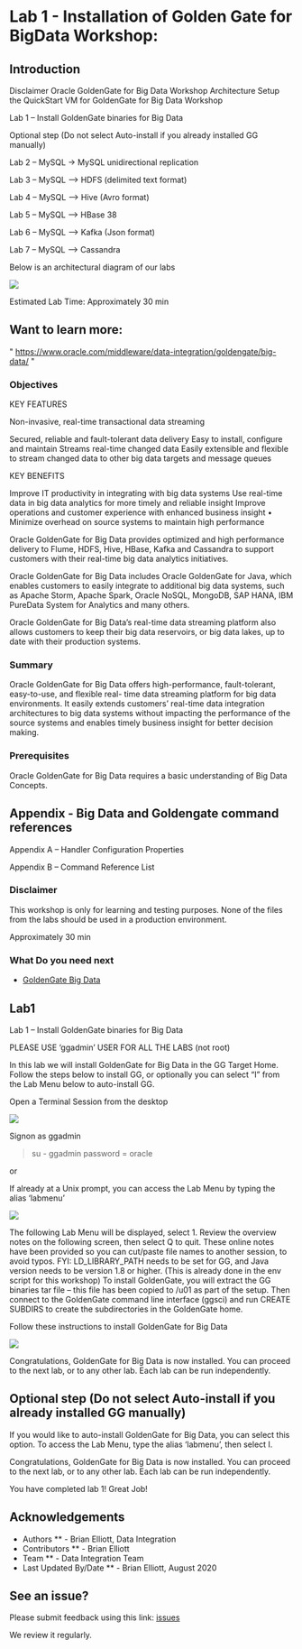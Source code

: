 # Lab 1 -  Installation of Golden Gate for BigData Workshop: 


## Introduction

 Disclaimer
  Oracle GoldenGate for Big Data Workshop Architecture 
  Setup the QuickStart VM for GoldenGate for Big Data Workshop

Lab 1 – Install GoldenGate binaries for Big Data 

Optional step (Do not select Auto-install if you already installed GG manually) 
 
Lab 2 – MySQL ->  MySQL unidirectional replication
  
Lab 3 – MySQL --> HDFS (delimited text format) 

Lab 4 – MySQL --> Hive (Avro format) 

Lab 5 – MySQL --> HBase 38 

Lab 6 – MySQL --> Kafka (Json format) 

Lab 7 – MySQL --> Cassandra 

Below is an architectural diagram of our labs

![](images/100/image110_1.png)

Estimated Lab Time: Approximately 30 min

## Want to learn more:
" https://www.oracle.com/middleware/data-integration/goldengate/big-data/ "

### Objectives

KEY FEATURES

Non-invasive, real-time transactional data streaming

Secured, reliable and fault-tolerant data delivery 
Easy to install, configure and maintain 
Streams real-time changed data 
Easily extensible and flexible to stream changed data to other big data targets and message queues

KEY BENEFITS

Improve IT productivity in integrating with big data systems 
Use real-time data in big data analytics for more timely and reliable insight 
Improve operations and customer experience with enhanced business insight • Minimize overhead on source systems to maintain high performance

Oracle GoldenGate for Big Data provides optimized and high performance delivery to Flume, HDFS, Hive, HBase, Kafka and Cassandra to support customers with their real-time big data analytics initiatives.

Oracle GoldenGate for Big Data includes Oracle GoldenGate for Java, which enables customers to easily integrate to additional big data systems, such as Apache Storm, Apache Spark, Oracle NoSQL, MongoDB, SAP HANA, IBM PureData System for Analytics and many others.

Oracle GoldenGate for Big Data’s real-time data streaming platform also allows customers to keep their big data reservoirs, or big data lakes, up to date with their production systems.

### Summary

Oracle GoldenGate for Big Data offers high-performance, fault-tolerant, easy-to-use, and flexible real- time data streaming platform for big data environments. It easily extends customers’ real-time data
integration architectures to big data systems without impacting the performance of the source systems and enables timely business insight for better decision making.

### Prerequisites

Oracle GoldenGate for Big Data requires a basic understanding of Big Data Concepts.

## Appendix - Big Data and Goldengate command references

Appendix A – Handler Configuration Properties 

Appendix B – Command Reference List

### Disclaimer

This workshop is only for learning and testing purposes. None of the files from the labs should be used in a production environment. 

Approximately 30 min

### What Do you need next
- [GoldenGate Big Data](https://www.oracle.com/middleware/data-integration/goldengate/big-data/)

## Lab1

Lab 1 – Install GoldenGate binaries for Big Data

PLEASE USE ‘ggadmin’ USER FOR ALL THE LABS (not root)

In this lab we will install GoldenGate for Big Data in the GG Target Home. Follow the steps below to install GG, or optionally you can select “I” from the Lab Menu below to auto-install GG.

Open a Terminal Session from the desktop

![](images/all/terminal2.png)

Signon as ggadmin

>su - ggadmin
password = oracle

or

If already at a Unix prompt, you can access the Lab Menu by typing the alias ‘labmenu’

![](images/all/labmenu_opt1.png)

The following Lab Menu will be displayed, select 1. Review the overview notes on the following screen, then select Q to quit. These online notes have been provided so you can cut/paste file names to another session, to avoid typos.
FYI: LD_LIBRARY_PATH needs to be set for GG, and Java version needs to be version 1.8 or higher. (This is already done in the env script for this workshop)
To install GoldenGate, you will extract the GG binaries tar file – this file has been copied to /u01 as part of the setup. Then connect to the GoldenGate command line interface (ggsci) and run CREATE SUBDIRS to create the subdirectories in the GoldenGate home.

Follow these instructions to install GoldenGate for Big Data

![](images/all/a_adapter_tar.png)

Congratulations, GoldenGate for Big Data is now installed. You can proceed to the next lab, or to any other lab. Each lab can be run independently.

## Optional step (Do not select Auto-install if you already installed GG manually)

If you would like to auto-install GoldenGate for Big Data, you can select this option. To access the Lab Menu, type the alias ‘labmenu’, then select I.

Congratulations, GoldenGate for Big Data is now installed. You can proceed to the next lab, or to any other lab. Each lab can be run independently.


You have completed lab 1! Great Job!

## Acknowledgements

  * Authors ** - Brian Elliott, Data Integration
  * Contributors ** - Brian Elliott
  * Team ** - Data Integration Team
  * Last Updated By/Date ** - Brian Elliott, August 2020

## See an issue?

Please submit feedback using this link: [issues](https://github.com/oracle/learning-library/issues) 
  
  We review it regularly.